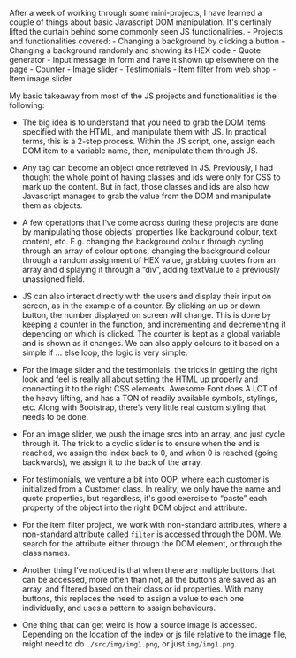 After a week of working through some mini-projects, I have learned a couple of things about basic Javascript DOM manipulation. It's certinaly lifted the curtain behind some commonly seen JS functionalities. 
	- Projects and functionalities covered:
		- Changing a background by clicking a button
		- Changing a background randomly and showing its HEX code
		- Quote generator
		- Input message in form and have it shown up elsewhere on the page
		- Counter
		- Image slider
		- Testimonials
		- Item filter from web shop
		- Item image slider

My basic takeaway from most of the JS projects and functionalities is the following:

- The big idea is to understand that you need to grab the DOM items specified with the HTML, and manipulate them with JS. In practical terms, this is a 2-step process. Within the JS script, one, assign each DOM item to a variable name, then, manipulate them through JS. 

- Any tag can become an object once retrieved in JS. Previously, I had thought the whole point of having classes and ids were only for CSS to mark up the content. But in fact, those classes and ids are also how Javascript manages to grab the value from the DOM and manipulate them as objects. 

- A few operations that I’ve come across during these projects are done by manipulating those objects’ properties like background colour, text content, etc. E.g. changing the background colour through cycling through an array of colour options, changing the background colour through a random assignment of HEX value, grabbing quotes from an array and displaying it through a “div”, adding textValue to a previously unassigned field. 

- JS can also interact directly with the users and display their input on screen, as in the example of a counter. By clicking an up or down button, the number displayed on screen will change. This is done by keeping a counter in the function, and incrementing and decrementing it depending on which is clicked. The counter is kept as a global variable and is shown as it changes. We can also apply colours to it based on a simple if … else loop, the logic is very simple.

- For the image slider and the testimonials, the tricks in getting the right look and feel is really all about setting the HTML up properly and connecting it to the right CSS elements. Awesome Font does A LOT of the heavy lifting, and has a TON of readily available symbols, stylings, etc. Along with Bootstrap, there’s very little real custom styling that needs to be done.

- For an image slider, we push the image srcs into an array, and just cycle through it. The trick to a cyclic slider is to ensure when the end is reached, we assign the index back to 0, and when 0 is reached (going backwards), we assign it to the back of the array.

- For testimonials, we venture a bit into OOP, where each customer is initialized from a Customer class. In reality, we only have the name and quote properties, but regardless, it's good exercise to “paste” each property of the object into the right DOM object and attribute.

- For the item filter project, we work with non-standard attributes, where a non-standard attribute called `filter` is accessed through the DOM. We search for the attribute either through the DOM element, or through the class names.

- Another thing I’ve noticed is that when there are multiple buttons that can be accessed, more often than not, all the buttons are saved as an array, and filtered based on their class or id properties. With many buttons, this replaces the need to assign a value to each one individually, and uses a pattern to assign behaviours.

- One thing that can get weird is how a source image is accessed. Depending on the location of the index or js file relative to the image file, might need to do `./src/img/img1.png`, or just `img/img1.png`.